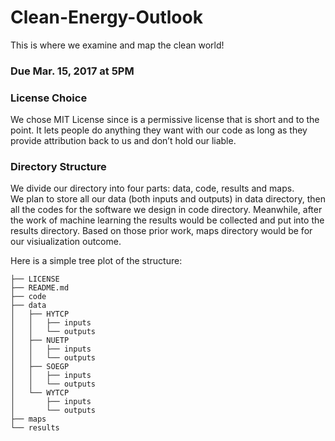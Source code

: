 # Clean-Energy-Outlook
This is where we examine and map the clean world!

### Due Mar. 15, 2017 at 5PM

### License Choice
We chose MIT License since is a permissive license that is short and to the point. It lets people do anything they want with our code as long as they provide attribution back to us and don’t hold our liable.

### Directory Structure
We divide our directory into four parts: data, code, results and maps.  
We plan to store all our data (both inputs and outputs) in data directory, then all the codes for the software we design in code directory. Meanwhile, after the work of machine learning the results would be collected and put into the results directory. Based on those prior work, maps directory would be for our visiualization outcome.

Here is a simple tree plot of the structure:
```
├── LICENSE
├── README.md
├── code
├── data
│   ├── HYTCP
│   │   ├── inputs
│   │   └── outputs
│   ├── NUETP
│   │   ├── inputs
│   │   └── outputs
│   ├── SOEGP
│   │   ├── inputs
│   │   └── outputs
│   └── WYTCP
│       ├── inputs
│       └── outputs
├── maps
└── results
```
